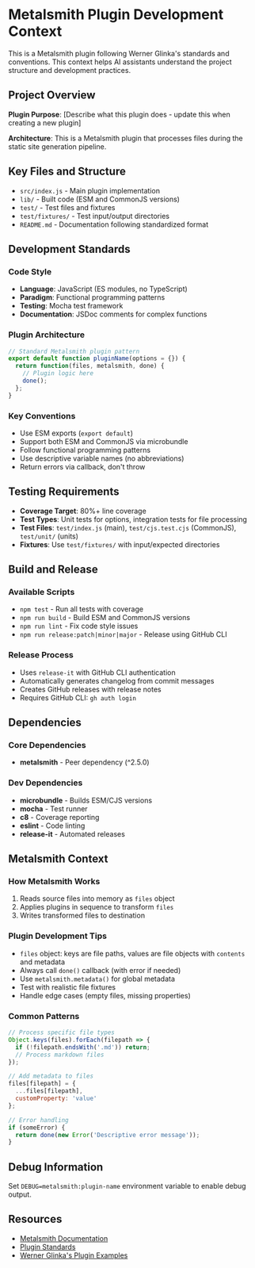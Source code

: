 # Metalsmith Plugin Development Context

This is a Metalsmith plugin following Werner Glinka's standards and conventions. This context helps AI assistants understand the project structure and development practices.

## Project Overview

**Plugin Purpose**: [Describe what this plugin does - update this when creating a new plugin]

**Architecture**: This is a Metalsmith plugin that processes files during the static site generation pipeline.

## Key Files and Structure

- `src/index.js` - Main plugin implementation
- `lib/` - Built code (ESM and CommonJS versions)
- `test/` - Test files and fixtures
- `test/fixtures/` - Test input/output directories
- `README.md` - Documentation following standardized format

## Development Standards

### Code Style
- **Language**: JavaScript (ES modules, no TypeScript)
- **Paradigm**: Functional programming patterns
- **Testing**: Mocha test framework
- **Documentation**: JSDoc comments for complex functions

### Plugin Architecture
```javascript
// Standard Metalsmith plugin pattern
export default function pluginName(options = {}) {
  return function(files, metalsmith, done) {
    // Plugin logic here
    done();
  };
}
```

### Key Conventions
- Use ESM exports (`export default`)
- Support both ESM and CommonJS via microbundle
- Follow functional programming patterns
- Use descriptive variable names (no abbreviations)
- Return errors via callback, don't throw

## Testing Requirements

- **Coverage Target**: 80%+ line coverage
- **Test Types**: Unit tests for options, integration tests for file processing
- **Test Files**: `test/index.js` (main), `test/cjs.test.cjs` (CommonJS), `test/unit/` (units)
- **Fixtures**: Use `test/fixtures/` with input/expected directories

## Build and Release

### Available Scripts
- `npm test` - Run all tests with coverage
- `npm run build` - Build ESM and CommonJS versions
- `npm run lint` - Fix code style issues
- `npm run release:patch|minor|major` - Release using GitHub CLI

### Release Process
- Uses `release-it` with GitHub CLI authentication
- Automatically generates changelog from commit messages
- Creates GitHub releases with release notes
- Requires GitHub CLI: `gh auth login`

## Dependencies

### Core Dependencies
- **metalsmith** - Peer dependency (^2.5.0)

### Dev Dependencies
- **microbundle** - Builds ESM/CJS versions
- **mocha** - Test runner
- **c8** - Coverage reporting
- **eslint** - Code linting
- **release-it** - Automated releases

## Metalsmith Context

### How Metalsmith Works
1. Reads source files into memory as `files` object
2. Applies plugins in sequence to transform `files`
3. Writes transformed files to destination

### Plugin Development Tips
- `files` object: keys are file paths, values are file objects with `contents` and metadata
- Always call `done()` callback (with error if needed)
- Use `metalsmith.metadata()` for global metadata
- Test with realistic file fixtures
- Handle edge cases (empty files, missing properties)

### Common Patterns
```javascript
// Process specific file types
Object.keys(files).forEach(filepath => {
  if (!filepath.endsWith('.md')) return;
  // Process markdown files
});

// Add metadata to files
files[filepath] = {
  ...files[filepath],
  customProperty: 'value'
};

// Error handling
if (someError) {
  return done(new Error('Descriptive error message'));
}
```

## Debug Information

Set `DEBUG=metalsmith:plugin-name` environment variable to enable debug output.

## Resources

- [Metalsmith Documentation](https://metalsmith.io/)
- [Plugin Standards](https://github.com/wernerglinka/metalsmith-plugins)
- [Werner Glinka's Plugin Examples](https://github.com/wernerglinka?tab=repositories&q=metalsmith)